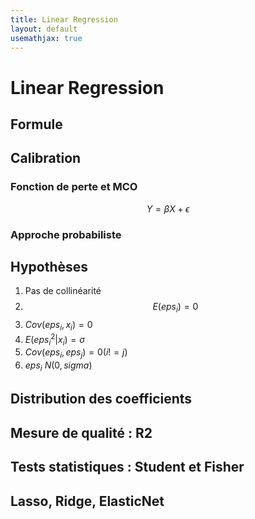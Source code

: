 ```yaml
---
title: Linear Regression
layout: default
usemathjax: true
---
```

# Linear Regression

## Formule

## Calibration
### Fonction de perte et MCO
$$Y= \beta X + \epsilon $$
### Approche probabiliste

## Hypothèses  
1) Pas de collinéarité  
2) $$E(eps_i)=0$$  
3) $Cov(eps_i, x_i)=0$  
4) $E(eps_i^2|x_i)=\sigma$  
5) $Cov(eps_i, eps_j) = 0 (i!=j)$  
6) $eps_i ~ N(0, sigma)$

## Distribution des coefficients

## Mesure de qualité : R2

## Tests statistiques : Student et Fisher

## Lasso, Ridge, ElasticNet
